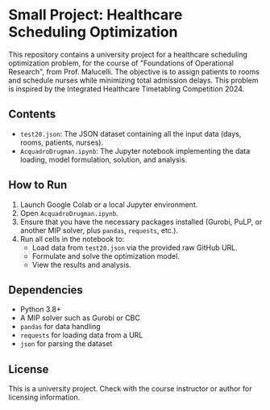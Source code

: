 # Small Project: Healthcare Scheduling Optimization

This repository contains a university project for a healthcare scheduling optimization problem, for the course of "Foundations of Operational Research", from Prof. Malucelli. The objective is to assign patients to rooms and schedule nurses while minimizing total admission delays. This problem is inspired by the Integrated Healthcare Timetabling Competition 2024.

## Contents

- `test20.json`: The JSON dataset containing all the input data (days, rooms, patients, nurses).
- `AcquadroDrugman.ipynb`: The Jupyter notebook implementing the data loading, model formulation, solution, and analysis.

## How to Run

1. Launch Google Colab or a local Jupyter environment.
2. Open `AcquadroDrugman.ipynb`.
3. Ensure that you have the necessary packages installed (Gurobi, PuLP, or another MIP solver, plus `pandas`, `requests`, etc.).
4. Run all cells in the notebook to:
   - Load data from `test20.json` via the provided raw GitHub URL.
   - Formulate and solve the optimization model.
   - View the results and analysis.

## Dependencies

- Python 3.8+
- A MIP solver such as Gurobi or CBC
- `pandas` for data handling
- `requests` for loading data from a URL
- `json` for parsing the dataset

## License

This is a university project. Check with the course instructor or author for licensing information.
